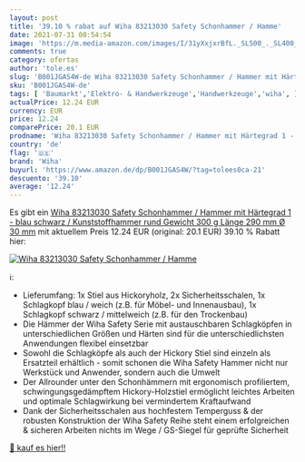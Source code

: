 ```yaml
---
layout: post
title: '39.10 % rabat auf Wiha 83213030 Safety Schonhammer / Hamme'
date: 2021-07-31 00:54:54
image: 'https://m.media-amazon.com/images/I/31yXxjxrBfL._SL500_._SL400_.jpg'
comments: true
category: ofertas
author: 'tole.es'
slug: 'B001JGAS4W-de Wiha 83213030 Safety Schonhammer / Hammer mit Härtegrad 1...'
sku: 'B001JGAS4W-de'
tags: [ 'Baumarkt','Elektro- & Handwerkzeuge','Handwerkzeuge','wiha', ]
actualPrice: 12.24 EUR
currency: EUR
price: 12.24
comparePrice: 20.1 EUR
prodname: 'Wiha 83213030 Safety Schonhammer / Hammer mit Härtegrad 1 - blau  schwarz / Kunststoffhammer rund  Gewicht 300 g  Länge 290 mm  Ø 30 mm'
country: 'de'
flag: '🇩🇪'
brand: 'Wiha'
buyurl: 'https://www.amazon.de/dp/B001JGAS4W/?tag=tolees0ca-21'
descuento: '39.10'
average: '12.24'
---
```


Es gibt ein [Wiha 83213030 Safety Schonhammer / Hammer mit Härtegrad 1 - blau  schwarz / Kunststoffhammer rund  Gewicht 300 g  Länge 290 mm  Ø 30 mm](https://www.amazon.de/dp/B001JGAS4W/?tag=tolees0ca-21) mit aktuellem Preis 12.24 EUR (original: 20.1 EUR) 39.10 % Rabatt hier:

[![Wiha 83213030 Safety Schonhammer / Hamme](https://m.media-amazon.com/images/I/31yXxjxrBfL._SL500_._SL400_.jpg)](https://www.amazon.de/dp/B001JGAS4W/?tag=tolees0ca-21)

ℹ️:

- Lieferumfang: 1x Stiel aus Hickoryholz, 2x Sicherheitsschalen, 1x Schlagkopf blau / weich (z.B. für Möbel- und Innenausbau), 1x Schlagkopf schwarz / mittelweich (z.B. für den Trockenbau)
- Die Hämmer der Wiha Safety Serie mit austauschbaren Schlagköpfen in unterschiedlichen Größen und Härten sind für die unterschiedlichsten Anwendungen flexibel einsetzbar
- Sowohl die Schlagköpfe als auch der Hickory Stiel sind einzeln als Ersatzteil erhältlich - somit schonen die Wiha Safety Hammer nicht nur Werkstück und Anwender, sondern auch die Umwelt
- Der Allrounder unter den Schonhämmern mit ergonomisch profiliertem, schwingungsgedämpftem Hickory-Holzstiel ermöglicht leichtes Arbeiten und optimale Schlagwirkung bei vermindertem Kraftaufwand
- Dank der Sicherheitsschalen aus hochfestem Temperguss & der robusten Konstruktion der Wiha Safety Reihe steht einem erfolgreichen & sicheren Arbeiten nichts im Wege / GS-Siegel für geprüfte Sicherheit

[🛒 kauf es hier!!](https://www.amazon.de/dp/B001JGAS4W/?tag=tolees0ca-21)
